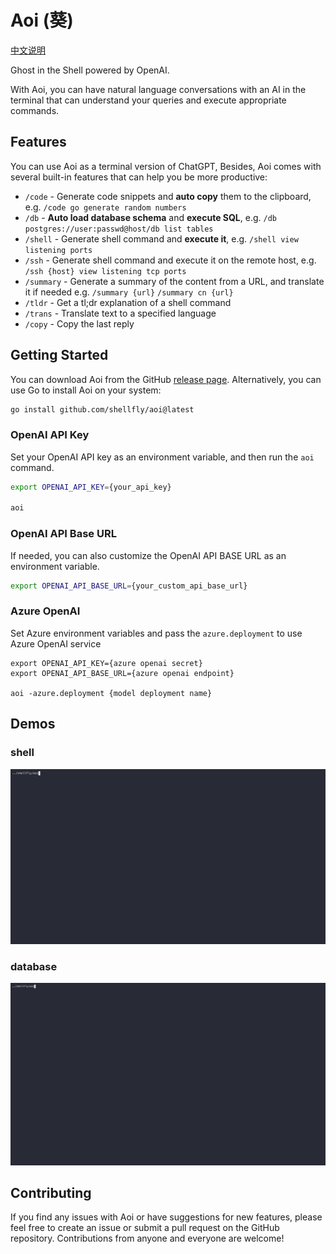
# Aoi (葵)

[中文说明](/README-cn.md)

Ghost in the Shell powered by OpenAI.

With Aoi, you can have natural language conversations with an AI in the terminal that can understand your queries and execute appropriate commands.

## Features
You can use Aoi as a terminal version of ChatGPT, Besides, Aoi comes with several built-in features that can help you be more productive:

- `/code` - Generate code snippets and **auto copy** them to the clipboard, e.g. `/code go generate random numbers`
- `/db` - **Auto load database schema** and **execute SQL**, e.g. `/db postgres://user:passwd@host/db list tables`
- `/shell` - Generate shell command and **execute it**, e.g. `/shell view listening ports`
- `/ssh` - Generate shell command and execute it on the remote host, e.g. `/ssh {host} view listening tcp ports`
- `/summary` - Generate a summary of the content from a URL, and translate it if needed e.g. `/summary {url}` `/summary cn {url}`
- `/tldr` - Get a tl;dr explanation of a shell command
- `/trans` - Translate text to a specified language
- `/copy` - Copy the last reply


## Getting Started
You can download Aoi from the GitHub [release page](https://github.com/shellfly/aoi/releases). Alternatively, you can use Go to install Aoi on your system:

```bash
go install github.com/shellfly/aoi@latest
```

### OpenAI API Key
Set your OpenAI API key as an environment variable, and then run the `aoi` command.

```bash
export OPENAI_API_KEY={your_api_key}

aoi
```

### OpenAI API Base URL
If needed, you can also customize the OpenAI API BASE URL as an environment variable.

```bash
export OPENAI_API_BASE_URL={your_custom_api_base_url}
```

### Azure OpenAI
Set Azure environment variables and pass the `azure.deployment` to use Azure OpenAI service
```
export OPENAI_API_KEY={azure openai secret}
export OPENAI_API_BASE_URL={azure openai endpoint}

aoi -azure.deployment {model deployment name}
```

## Demos

### shell
[![shell](/doc/shell.gif)](https://asciinema.org/a/XjCGaMNf8Qp2nQ1UDlehjm5AN)

### database
[![pg](/doc/pg.gif)](https://asciinema.org/a/568712)
## Contributing
If you find any issues with Aoi or have suggestions for new features, please feel free to create an issue or submit a pull request on the GitHub repository. Contributions from anyone and everyone are welcome!
